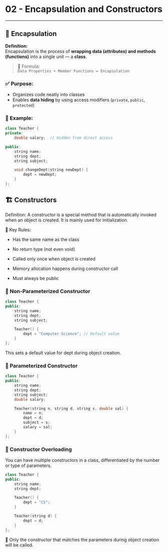 # 02 - Encapsulation and Constructors

---

## 🔐 Encapsulation

**Definition:**  
Encapsulation is the process of **wrapping data (attributes) and methods (functions)** into a single unit — a **class**.

> 🔄 Formula:  
> `Data Properties + Member Functions = Encapsulation`

### ✅ Purpose:
- Organizes code neatly into classes
- Enables **data hiding** by using access modifiers (`private`, `public`, `protected`)

### 🧱 Example:

```cpp
class Teacher {
private:
    double salary;  // Hidden from direct access

public:
    string name;
    string dept;
    string subject;

    void changeDept(string newDept) {
        dept = newDept;
    }
};
```
## 🏗️ Constructors
Definition:
A constructor is a special method that is automatically invoked when an object is created. It is mainly used for initialization.

📝 Key Rules:
- Has the same name as the class

- No return type (not even void)

- Called only once when object is created

- Memory allocation happens during constructor call

- Must always be public

### 🔹 Non-Parameterized Constructor
```cpp
class Teacher {
public:
    string name;
    string dept;
    string subject;

    Teacher() {
        dept = "Computer Science"; // Default value
    }
};
```
This sets a default value for dept during object creation.

### 🔹 Parameterized Constructor
```cpp
class Teacher {
public:
    string name;
    string dept;
    string subject;
    double salary;

    Teacher(string n, string d, string s, double sal) {
        name = n;
        dept = d;
        subject = s;
        salary = sal;
    }
};
```
### 🔁 Constructor Overloading
You can have multiple constructors in a class, differentiated by the number or type of parameters.
```cpp
class Teacher {
public:
    string name;
    string dept;

    Teacher() {
        dept = "CS";
    }

    Teacher(string d) {
        dept = d;
    }
};
```
🧠 Only the constructor that matches the parameters during object creation will be called.




